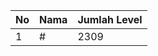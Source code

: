 | No | Nama            | Jumlah Level |
|----|-----------------|--------------|
| 1  | #    |    2309        |
